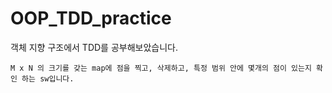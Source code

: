 # OOP_TDD_practice

객체 지향 구조에서 TDD를 공부해보았습니다.

```
M x N 의 크기를 갖는 map에 점을 찍고, 삭제하고, 특정 범위 안에 몇개의 점이 있는지 확인 하는 sw입니다.
```

